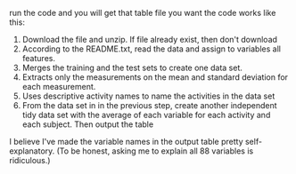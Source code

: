 run the code and you will get that table file you want
the code works like this:
1. Download the file and unzip. If file already exist, then don't download
2. According to the README.txt, read the data and assign to variables all features.
3. Merges the training and the test sets to create one data set.
4. Extracts only the measurements on the mean and standard deviation for each measurement.
5. Uses descriptive activity names to name the activities in the data set
6. From the data set in in the previous step, create another independent tidy data set with the average of each variable for each 
   activity and each subject. Then output the table

I believe I've made the variable names in the output table pretty self-explanatory. (To be honest, asking me to explain all 88 variables is ridiculous.)
